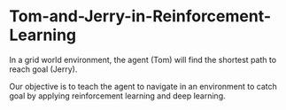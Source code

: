 # Tom-and-Jerry-in-Reinforcement-Learning
In a grid world environment, the agent (Tom) will find the shortest path to reach goal (Jerry).

Our objective is to teach the agent to navigate in an environment to catch goal by applying reinforcement learning and deep learning. 

